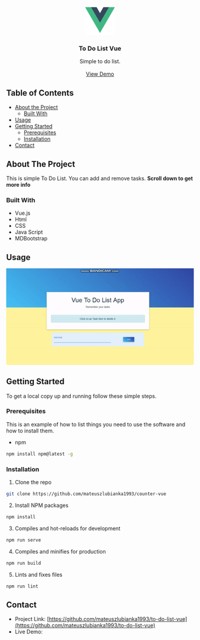 <!-- PROJECT LOGO -->
<br />
<p align="center">
  <a href="https://github.com/mateuszlubianka1993/to-do-list-vue">
    <img src="/src/assets/logo.png" alt="Logo" width="80" height="80">
  </a>

  <h3 align="center">To Do List Vue</h3>

  <p align="center">
    Simple to do list.
    <br />
    <br />
    <a href="">View Demo</a>
  </p>
</p>



<!-- TABLE OF CONTENTS -->
## Table of Contents

* [About the Project](#about-the-project)
  * [Built With](#built-with)
* [Usage](#usage)
* [Getting Started](#getting-started)
  * [Prerequisites](#prerequisites)
  * [Installation](#installation)
* [Contact](#contact)


<!-- ABOUT THE PROJECT -->
## About The Project

This is simple To Do List. You can add and remove tasks.
**Scroll down to get more info**

### Built With

* Vue.js
* Html
* CSS
* Java Script
* MDBootstrap

## Usage
![Demo](img/usage.gif)

<!-- GETTING STARTED -->
## Getting Started

To get a local copy up and running follow these simple steps.

### Prerequisites

This is an example of how to list things you need to use the software and how to install them.
* npm
```sh
npm install npm@latest -g
```

### Installation
 
1. Clone the repo
```sh
git clone https://github.com/mateuszlubianka1993/counter-vue
```
2. Install NPM packages
```sh
npm install
```
3. Compiles and hot-reloads for development
```sh
npm run serve
```
4. Compiles and minifies for production
```sh
npm run build
```
5. Lints and fixes files
```sh
npm run lint
```


<!-- CONTACT -->
## Contact

* Project Link: [https://github.com/mateuszlubianka1993/to-do-list-vue](https://github.com/mateuszlubianka1993/to-do-list-vue)
* Live Demo: []()

